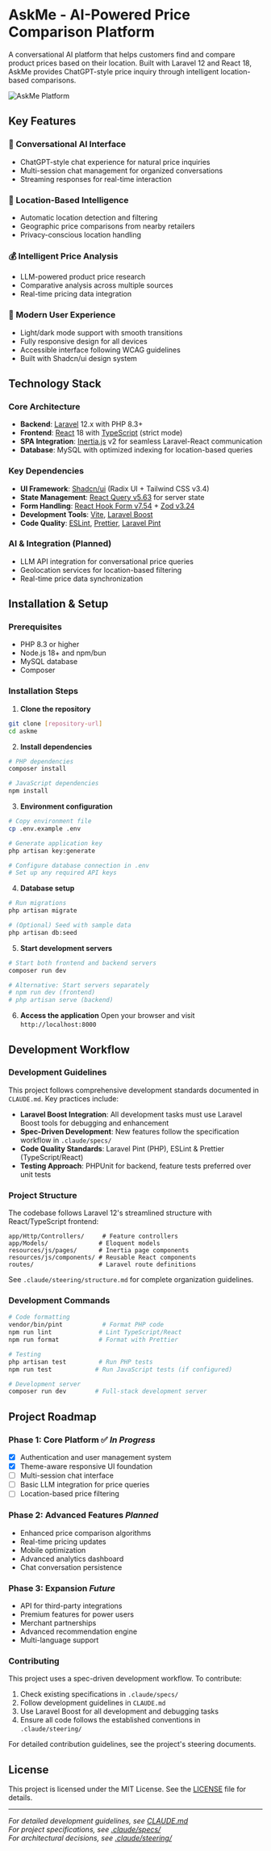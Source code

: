 # AskMe - AI-Powered Price Comparison Platform

A conversational AI platform that helps customers find and compare product prices based on their location. Built with Laravel 12 and React 18, AskMe provides ChatGPT-style price inquiry through intelligent location-based comparisons.

![AskMe Platform](public/images/askme-platform.png)

## Key Features

### 🤖 Conversational AI Interface
- ChatGPT-style chat experience for natural price inquiries
- Multi-session chat management for organized conversations
- Streaming responses for real-time interaction

### 📍 Location-Based Intelligence
- Automatic location detection and filtering
- Geographic price comparisons from nearby retailers
- Privacy-conscious location handling

### 💰 Intelligent Price Analysis
- LLM-powered product price research
- Comparative analysis across multiple sources
- Real-time pricing data integration

### 🎨 Modern User Experience
- Light/dark mode support with smooth transitions
- Fully responsive design for all devices
- Accessible interface following WCAG guidelines
- Built with Shadcn/ui design system

## Technology Stack

### Core Architecture
- **Backend**: [Laravel](https://laravel.com/) 12.x with PHP 8.3+
- **Frontend**: [React](https://react.dev/) 18 with [TypeScript](https://www.typescriptlang.org/) (strict mode)
- **SPA Integration**: [Inertia.js](https://inertiajs.com/) v2 for seamless Laravel-React communication
- **Database**: MySQL with optimized indexing for location-based queries

### Key Dependencies
- **UI Framework**: [Shadcn/ui](https://ui.shadcn.com) (Radix UI + Tailwind CSS v3.4)
- **State Management**: [React Query v5.63](https://tanstack.com/query) for server state
- **Form Handling**: [React Hook Form v7.54](https://react-hook-form.com) + [Zod v3.24](https://zod.dev)
- **Development Tools**: [Vite](https://vitejs.dev), [Laravel Boost](https://laravel-boost.dev)
- **Code Quality**: [ESLint](https://eslint.org), [Prettier](https://prettier.io), [Laravel Pint](https://laravel.com/docs/pint)

### AI & Integration (Planned)
- LLM API integration for conversational price queries
- Geolocation services for location-based filtering
- Real-time price data synchronization

## Installation & Setup

### Prerequisites
- PHP 8.3 or higher
- Node.js 18+ and npm/bun
- MySQL database
- Composer

### Installation Steps

1. **Clone the repository**
```bash
git clone [repository-url]
cd askme
```

2. **Install dependencies**
```bash
# PHP dependencies
composer install

# JavaScript dependencies
npm install
```

3. **Environment configuration**
```bash
# Copy environment file
cp .env.example .env

# Generate application key
php artisan key:generate

# Configure database connection in .env
# Set up any required API keys
```

4. **Database setup**
```bash
# Run migrations
php artisan migrate

# (Optional) Seed with sample data
php artisan db:seed
```

5. **Start development servers**
```bash
# Start both frontend and backend servers
composer run dev

# Alternative: Start servers separately
# npm run dev (frontend)
# php artisan serve (backend)
```

6. **Access the application**
Open your browser and visit `http://localhost:8000`

## Development Workflow

### Development Guidelines
This project follows comprehensive development standards documented in `CLAUDE.md`. Key practices include:

- **Laravel Boost Integration**: All development tasks must use Laravel Boost tools for debugging and enhancement
- **Spec-Driven Development**: New features follow the specification workflow in `.claude/specs/`
- **Code Quality Standards**: Laravel Pint (PHP), ESLint & Prettier (TypeScript/React)
- **Testing Approach**: PHPUnit for backend, feature tests preferred over unit tests

### Project Structure
The codebase follows Laravel 12's streamlined structure with React/TypeScript frontend:

```
app/Http/Controllers/     # Feature controllers
app/Models/              # Eloquent models  
resources/js/pages/      # Inertia page components
resources/js/components/ # Reusable React components
routes/                  # Laravel route definitions
```

See `.claude/steering/structure.md` for complete organization guidelines.

### Development Commands
```bash
# Code formatting
vendor/bin/pint           # Format PHP code
npm run lint             # Lint TypeScript/React
npm run format           # Format with Prettier

# Testing
php artisan test         # Run PHP tests
npm run test            # Run JavaScript tests (if configured)

# Development server
composer run dev        # Full-stack development server
```

## Project Roadmap

### Phase 1: Core Platform ✅ *In Progress*
- [x] Authentication and user management system
- [x] Theme-aware responsive UI foundation
- [ ] Multi-session chat interface
- [ ] Basic LLM integration for price queries
- [ ] Location-based price filtering

### Phase 2: Advanced Features *Planned*
- Enhanced price comparison algorithms
- Real-time pricing updates
- Mobile optimization
- Advanced analytics dashboard
- Chat conversation persistence

### Phase 3: Expansion *Future*
- API for third-party integrations
- Premium features for power users
- Merchant partnerships
- Advanced recommendation engine
- Multi-language support

### Contributing
This project uses a spec-driven development workflow. To contribute:

1. Check existing specifications in `.claude/specs/`
2. Follow development guidelines in `CLAUDE.md`
3. Use Laravel Boost for all development and debugging tasks
4. Ensure all code follows the established conventions in `.claude/steering/`

For detailed contribution guidelines, see the project's steering documents.



## License

This project is licensed under the MIT License. See the [LICENSE](LICENSE) file for details.

---

*For detailed development guidelines, see [CLAUDE.md](CLAUDE.md)*  
*For project specifications, see [.claude/specs/](.claude/specs/)*  
*For architectural decisions, see [.claude/steering/](.claude/steering/)*
